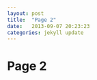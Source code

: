 ```yaml
---
layout: post
title:  "Page 2"
date:   2013-09-07 20:23:23
categories: jekyll update
---
```


# Page 2